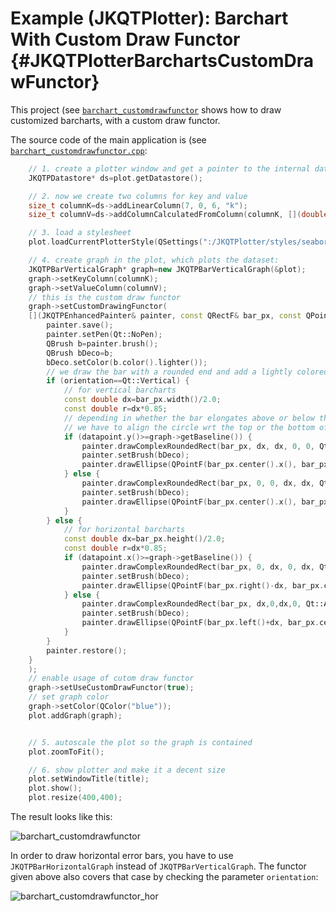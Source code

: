 # Example (JKQTPlotter): Barchart With Custom Draw Functor                                      {#JKQTPlotterBarchartsCustomDrawFunctor}


This project (see [`barchart_customdrawfunctor`](https://github.com/jkriege2/JKQtPlotter/tree/master/examples/barchart_customdrawfunctor) shows how to draw customized barcharts, with a custom draw functor.

The source code of the main application is (see [`barchart_customdrawfunctor.cpp`](https://github.com/jkriege2/JKQtPlotter/tree/master/examples/barchart_customdrawfunctor/barchart_customdrawfunctor.cpp):
```.cpp
    // 1. create a plotter window and get a pointer to the internal datastore (for convenience)
    JKQTPDatastore* ds=plot.getDatastore();

    // 2. now we create two columns for key and value
    size_t columnK=ds->addLinearColumn(7, 0, 6, "k");
    size_t columnV=ds->addColumnCalculatedFromColumn(columnK, [](double x) { return jkqtp_sign(2.0*x-2.5)*qMax(2.0,fabs(2.0*x-2.5)); }, "v");

    // 3. load a stylesheet
    plot.loadCurrentPlotterStyle(QSettings(":/JKQTPlotter/styles/seaborn.ini", QSettings::IniFormat));

    // 4. create graph in the plot, which plots the dataset:
    JKQTPBarVerticalGraph* graph=new JKQTPBarVerticalGraph(&plot);
    graph->setKeyColumn(columnK);
    graph->setValueColumn(columnV);
    // this is the custom draw functor
    graph->setCustomDrawingFunctor(
    [](JKQTPEnhancedPainter& painter, const QRectF& bar_px, const QPointF& datapoint, Qt::Orientation orientation, JKQTPBarGraphBase* graph) {
        painter.save();
        painter.setPen(Qt::NoPen);
        QBrush b=painter.brush();
        QBrush bDeco=b;
        bDeco.setColor(b.color().lighter());
        // we draw the bar with a rounded end and add a lightly colored circle near the top
        if (orientation==Qt::Vertical) {
            // for vertical barcharts
            const double dx=bar_px.width()/2.0;
            const double r=dx*0.85;
            // depending in whether the bar elongates above or below the baseline,
            // we have to align the circle wrt the top or the bottom of the rectangle bar_px
            if (datapoint.y()>=graph->getBaseline()) {
                painter.drawComplexRoundedRect(bar_px, dx, dx, 0, 0, Qt::AbsoluteSize);
                painter.setBrush(bDeco);
                painter.drawEllipse(QPointF(bar_px.center().x(), bar_px.top()+dx), r,r);
            } else {
                painter.drawComplexRoundedRect(bar_px, 0, 0, dx, dx, Qt::AbsoluteSize);
                painter.setBrush(bDeco);
                painter.drawEllipse(QPointF(bar_px.center().x(), bar_px.bottom()-dx), r,r);
            }
        } else {
            // for horizontal barcharts
            const double dx=bar_px.height()/2.0;
            const double r=dx*0.85;
            if (datapoint.x()>=graph->getBaseline()) {
                painter.drawComplexRoundedRect(bar_px, 0, dx, 0, dx, Qt::AbsoluteSize);
                painter.setBrush(bDeco);
                painter.drawEllipse(QPointF(bar_px.right()-dx, bar_px.center().y()), r,r);
            } else {
                painter.drawComplexRoundedRect(bar_px, dx,0,dx,0, Qt::AbsoluteSize);
                painter.setBrush(bDeco);
                painter.drawEllipse(QPointF(bar_px.left()+dx, bar_px.center().y()), r,r);
            }
        }
        painter.restore();
    }
    );
    // enable usage of cutom draw functor
    graph->setUseCustomDrawFunctor(true);
    // set graph color
    graph->setColor(QColor("blue"));
    plot.addGraph(graph);


    // 5. autoscale the plot so the graph is contained
    plot.zoomToFit();

    // 6. show plotter and make it a decent size
    plot.setWindowTitle(title);
    plot.show();
    plot.resize(400,400);
```



The result looks like this:

![barchart_customdrawfunctor](https://raw.githubusercontent.com/jkriege2/JKQtPlotter/master/screenshots/barchart_customdrawfunctor.png)



In order to draw horizontal error bars, you have to use `JKQTPBarHorizontalGraph` instead of `JKQTPBarVerticalGraph`. The functor given above also covers that case by checking the parameter `orientation`:

![barchart_customdrawfunctor_hor](https://raw.githubusercontent.com/jkriege2/JKQtPlotter/master/screenshots/barchart_customdrawfunctor_hor.png)



